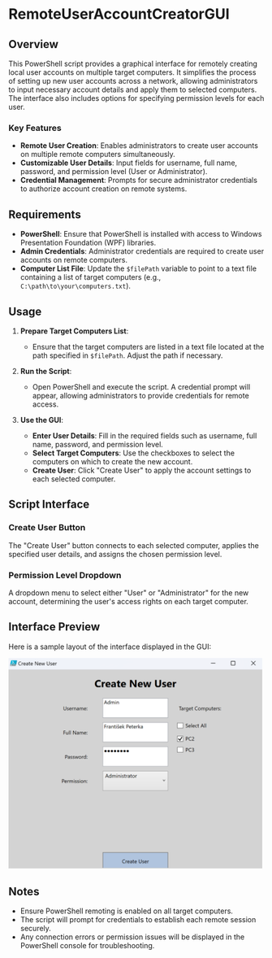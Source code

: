 # RemoteUserAccountCreatorGUI

## Overview

This PowerShell script provides a graphical interface for remotely creating local user accounts on multiple target computers. It simplifies the process of setting up new user accounts across a network, allowing administrators to input necessary account details and apply them to selected computers. The interface also includes options for specifying permission levels for each user.

### Key Features
- **Remote User Creation**: Enables administrators to create user accounts on multiple remote computers simultaneously.
- **Customizable User Details**: Input fields for username, full name, password, and permission level (User or Administrator).
- **Credential Management**: Prompts for secure administrator credentials to authorize account creation on remote systems.

## Requirements
- **PowerShell**: Ensure that PowerShell is installed with access to Windows Presentation Foundation (WPF) libraries.
- **Admin Credentials**: Administrator credentials are required to create user accounts on remote computers.
- **Computer List File**: Update the `$filePath` variable to point to a text file containing a list of target computers (e.g., `C:\path\to\your\computers.txt`).

## Usage

1. **Prepare Target Computers List**:
   - Ensure that the target computers are listed in a text file located at the path specified in `$filePath`. Adjust the path if necessary.

2. **Run the Script**:
   - Open PowerShell and execute the script. A credential prompt will appear, allowing administrators to provide credentials for remote access.

3. **Use the GUI**:
   - **Enter User Details**: Fill in the required fields such as username, full name, password, and permission level.
   - **Select Target Computers**: Use the checkboxes to select the computers on which to create the new account.
   - **Create User**: Click "Create User" to apply the account settings to each selected computer.

## Script Interface

### Create User Button
The "Create User" button connects to each selected computer, applies the specified user details, and assigns the chosen permission level.

### Permission Level Dropdown
A dropdown menu to select either "User" or "Administrator" for the new account, determining the user's access rights on each target computer.

## Interface Preview

Here is a sample layout of the interface displayed in the GUI:

<img src="/images/RemoteUserAccountCreatorGUI.png" alt="RemoteUserAccountCreatorGUI" width="500">

## Notes

- Ensure PowerShell remoting is enabled on all target computers.
- The script will prompt for credentials to establish each remote session securely.
- Any connection errors or permission issues will be displayed in the PowerShell console for troubleshooting.
